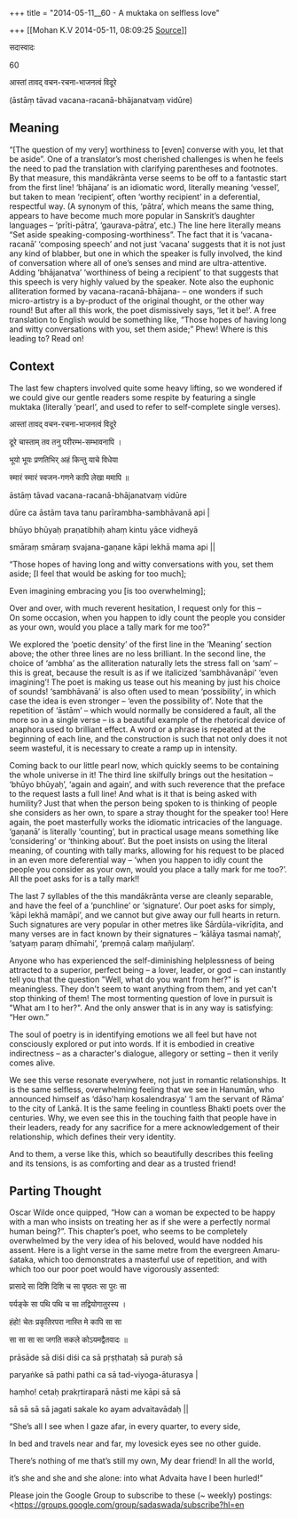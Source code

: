 +++
title = "2014-05-11__60 - A muktaka on selfless love"

+++
[[Mohan K.V	2014-05-11, 08:09:25 [Source](https://groups.google.com/g/sadaswada/c/eLy0iAdtCk8)]]



सदास्वादः

60

  

आस्तां तावद् वचन-रचना-भाजनत्वं विदूरे

(āstāṃ tāvad vacana-racanā-bhājanatvaṃ vidūre)

  

## Meaning

  

“\[The question of my very\] worthiness to \[even\] converse with you, let that be aside”. One of a translator’s most cherished challenges is when he feels the need to pad the translation with clarifying parentheses and footnotes. By that measure, this mandākrānta verse seems to be off to a fantastic start from the first line! ‘bhājana’ is an idiomatic word, literally meaning ‘vessel’, but taken to mean ‘recipient’, often ‘worthy recipient’ in a deferential, respectful way. (A synonym of this, ‘pātra’, which means the same thing, appears to have become much more popular in Sanskrit’s daughter languages – ‘prīti-pātra’, ‘gaurava-pātra’, etc.) The line here literally means “Set aside speaking-composing-worthiness”. The fact that it is ‘vacana-racanā’ ‘composing speech’ and not just ‘vacana’ suggests that it is not just any kind of blabber, but one in which the speaker is fully involved, the kind of conversation where all of one’s senses and mind are ultra-attentive. Adding ‘bhājanatva’ ‘worthiness of being a recipient’ to that suggests that this speech is very highly valued by the speaker. Note also the euphonic alliteration formed by vacana-racanā-bhājana- – one wonders if such micro-artistry is a by-product of the original thought, or the other way round! But after all this work, the poet dismissively says, ‘let it be!’. A free translation to English would be something like, “Those hopes of having long and witty conversations with you, set them aside;” Phew! Where is this leading to? Read on!

  

## Context

  

The last few chapters involved quite some heavy lifting, so we wondered if we could give our gentle readers some respite by featuring a single muktaka (literally ‘pearl’, and used to refer to self-complete single verses).

  

आस्तां तावद् वचन-रचना-भाजनत्वं विदूरे

दूरे चास्ताम् तव तनु परीरम्भ-सम्भावनापि ।

भूयो भूयः प्रणतिभिर् अहं किन्तु याचे विधेया

स्मारं स्मारं स्वजन-गणने कापि लेखा ममापि ॥

āstāṃ tāvad vacana-racanā-bhājanatvaṃ vidūre

dūre ca āstām tava tanu parīrambha-sambhāvanā api \|

bhūyo bhūyaḥ praṇatibhiḥ ahaṃ kintu yāce vidheyā

smāraṃ smāraṃ svajana-gaṇane kāpi lekhā mama api \|\|

  

“Those hopes of having long and witty conversations with you, set them aside; \[I feel that would be asking for too much\];

Even imagining embracing you \[is too overwhelming\];

Over and over, with much reverent hesitation, I request only for this –  
On some occasion, when you happen to idly count the people you consider as your own, would you place a tally mark for me too?"

  
We explored the ‘poetic density’ of the first line in the ‘Meaning’ section above; the other three lines are no less brilliant. In the second line, the choice of ‘ambha’ as the alliteration naturally lets the stress fall on ‘sam’ – this is great, because the result is as if we italicized ‘sambhāvanāpi’ ‘even imagining’! The poet is making us tease out his meaning by just his choice of sounds! ‘sambhāvanā’ is also often used to mean ‘possibility’, in which case the idea is even stronger – ‘even the possibility of’. Note that the repetition of ‘āstām’ – which would normally be considered a fault, all the more so in a single verse – is a beautiful example of the rhetorical device of anaphora used to brilliant effect. A word or a phrase is repeated at the beginning of each line, and the construction is such that not only does it not seem wasteful, it is necessary to create a ramp up in intensity.

  

Coming back to our little pearl now, which quickly seems to be containing the whole universe in it! The third line skilfully brings out the hesitation – ‘bhūyo bhūyaḥ’, ‘again and again’, and with such reverence that the preface to the request lasts a full line! And what is it that is being asked with humility? Just that when the person being spoken to is thinking of people she considers as her own, to spare a stray thought for the speaker too! Here again, the poet masterfully works the idiomatic intricacies of the language. ‘gaṇanā’ is literally ‘counting’, but in practical usage means something like ‘considering’ or ‘thinking about’. But the poet insists on using the literal meaning, of counting with tally marks, allowing for his request to be placed in an even more deferential way – ‘when you happen to idly count the people you consider as your own, would you place a tally mark for me too?’. All the poet asks for is a tally mark!!

  

The last 7 syllables of the this mandākrānta verse are cleanly separable, and have the feel of a ‘punchline’ or ‘signature’. Our poet asks for simply, ‘kāpi lekhā mamāpi’, and we cannot but give away our full hearts in return. Such signatures are very popular in other metres like Śārdūla-vikrīḍita, and many verses are in fact known by their signatures – ‘kālāya tasmai namaḥ’, ‘satyaṃ paraṃ dhīmahi’, ‘premṇā calaṃ mañjulaṃ’.

  

Anyone who has experienced the self-diminishing helplessness of being attracted to a superior, perfect being – a lover, leader, or god – can instantly tell you that the question "Well, what do you want from her?" is meaningless. They don't seem to want anything from them, and yet can't stop thinking of them! The most tormenting question of love in pursuit is "What am I to her?". And the only answer that is in any way is satisfying: “Her own.”

  

The soul of poetry is in identifying emotions we all feel but have not consciously explored or put into words. If it is embodied in creative indirectness – as a character's dialogue, allegory or setting – then it verily comes alive.   

  

We see this verse resonate everywhere, not just in romantic relationships. It is the same selfless, overwhelming feeling that we see in Hanumān, who announced himself as ‘dāso'haṃ kosalendrasya’ ‘I am the servant of Rāma’ to the city of Lankā. It is the same feeling in countless Bhakti poets over the centuries. Why, we even see this in the touching faith that people have in their leaders, ready for any sacrifice for a mere acknowledgement of their relationship, which defines their very identity.

  

And to them, a verse like this, which so beautifully describes this feeling and its tensions, is as comforting and dear as a trusted friend!

  

## Parting Thought

  

Oscar Wilde once quipped, “How can a woman be expected to be happy with a man who insists on treating her as if she were a perfectly normal human being?”. This chapter’s poet, who seems to be completely overwhelmed by the very idea of his beloved, would have nodded his assent. Here is a light verse in the same metre from the evergreen Amaru-śataka, which too demonstrates a masterful use of repetition, and with which too our poor poet would have vigorously assented:

  

प्रासादे सा दिशि दिशि च सा पृष्ठतः सा पुरः सा

पर्यङ्के सा पथि पथि च सा तद्वियोगातुरस्य ।

हंहो! चेतः प्रकृतिरपरा नास्ति मे कापि सा सा

सा सा सा सा जगति सकले कोऽयमद्वैतवादः ॥

prāsāde sā diśi diśi ca sā pṛṣṭhataḥ sā puraḥ sā

paryaṅke sā pathi pathi ca sā tad-viyoga-āturasya \|

haṃho! cetaḥ prakṛtiraparā nāsti me kāpi sā sā

sā sā sā sā jagati sakale ko ayam advaitavādaḥ \|\|

  

“She’s all I see when I gaze afar, in every quarter, to every side,

In bed and travels near and far, my lovesick eyes see no other guide.

There’s nothing of me that’s still my own, My dear friend! In all the world,

it’s she and she and she alone: into what Advaita have I been hurled!”

  

Please join the Google Group to subscribe to these (\~ weekly) postings: <https://groups.google.com/group/sadaswada/subscribe?hl=en 

  

  

